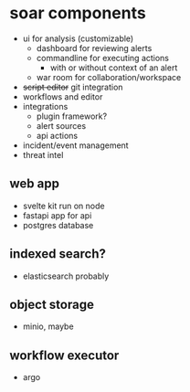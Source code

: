 # soar components
- ui for analysis (customizable)
    - dashboard for reviewing alerts
    - commandline for executing actions
        - with or without context of an alert
    - war room for collaboration/workspace
- ~~script editor~~ git integration
- workflows and editor
- integrations
    - plugin framework?
    - alert sources
    - api actions
- incident/event management
- threat intel

## web app
- svelte kit run on node
- fastapi app for api
- postgres database

## indexed search?
- elasticsearch probably

## object storage
- minio, maybe

## workflow executor
- argo